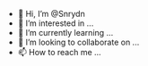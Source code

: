 - 👋 Hi, I’m @Snrydn
- 👀 I’m interested in ...
- 🌱 I’m currently learning ...
- 💞️ I’m looking to collaborate on ...
- 📫 How to reach me ...

<!---
Snrydn/Snrydn is a ✨ special ✨ repository because its `README.md` (this file) appears on your GitHub profile.
You can click the Preview link to take a look at your changes.
--->
